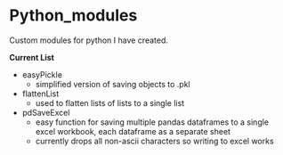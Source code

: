 Python_modules
==============

Custom modules for python I have created.

**Current List**

* easyPickle
	+ simplified version of saving objects to .pkl
* flattenList
	+ used to flatten lists of lists to a single list
* pdSaveExcel
	+ easy function for saving multiple pandas dataframes to a single excel workbook, each dataframe as a separate sheet
	+ currently drops all non-ascii characters so writing to excel works
